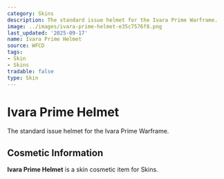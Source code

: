 ```yaml
---
category: Skins
description: The standard issue helmet for the Ivara Prime Warframe.
image: ../images/ivara-prime-helmet-e35c7576f8.png
last_updated: '2025-09-17'
name: Ivara Prime Helmet
source: WFCD
tags:
- Skin
- Skins
tradable: false
type: Skin
---
```


# Ivara Prime Helmet

The standard issue helmet for the Ivara Prime Warframe.

## Cosmetic Information

**Ivara Prime Helmet** is a skin cosmetic item for Skins.

